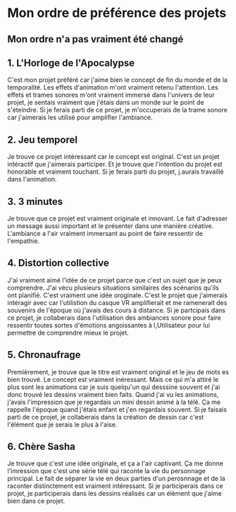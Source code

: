 # Mon ordre de préférence des projets
## Mon ordre n'a pas vraiment été changé
## 1. L'Horloge de l'Apocalypse
C'est mon projet préféré car j'aime bien le concept de fin du monde et de la temporalité. Les effets d'animation m'ont vraiment retenu l'attention.
 Les effets et trames sonores m'ont vraiment immersé dans l'univers de leur projet, je sentais vraiment que j'étais dans un monde sur le point de s'éteindre.
 Si je ferais parti de ce projet, je m'occuperais de la trame sonore car j'aimerais les utilisé pour amplifier l'ambiance.
 
## 2. Jeu temporel 
Je trouve ce projet intéressant car le concept est original. C'est un projet intéractif que j'aimerais participer. Et je trouve que l'intention du projet est honorable et vraiment touchant. Si je ferais parti du projet, j.aurais travaillé dans l'animation.

## 3. 3 minutes
Je trouve que ce projet est vraiment originale et innovant. Le fait d'adresser un message aussi important et le présenter dans une manière créative.
L'ambiance a l'air vraiment immersant au point de faire ressentir de l'empathie. 

## 4. Distortion collective
J'ai vraiment aimé l'idée de ce projet parce que c'est un sujet que je peux comprendre. J'ai vécu plusieurs situations similaires des scénarios qu'ils ont planifié. C'est vraiment une idée oroginale. C'est le projet que j'aimerais intéragir avec car l'utilistion du casque VR amplifierait et me ramenerait des souvenirs de l'époque où j'avais des cours à distance. Si je partcipais dans ce projet, je collaberais dans l'utilisation des ambiances sonore pour faire ressentir toutes sortes d'émotions angoissantes à l,Utilisateur pour lui permettre de comprendre mieux le projet.

## 5. Chronaufrage 
Premièrement, je trouve que le titre est vraiment original et le jeu de mots es bien trouvé. Le concept est vraiment inéressant. Mais ce qui m'a attiré le plus sont les animations car je suis quelqu'un qui desssine souvent et j'ai donc trouvé les dessins vraiment bien faits. Quand j'ai vu les animations, j'avais l'impression que je regardais un mini dessin animé à la télé. Ça me rappelle l'époque quand j'étais enfant et j'en regardais souvent. Si je faisais parti de ce projet, je collaberais dans la création de dessin car c'est l'élément que je serais le plus à l'aise.

## 6. Chère Sasha
Je trouve que c'est une idée originale, et ça a l'air captivant. Ça me donne l'imression que c'est une série télé qui raconte la vie du personnage principal. Le fait de séparer la vie en deux parties d'un perosnnage et de la raconter distinctement est vraiment intéressant. Si je participerais dans ce projet, je participerais dans les dessins réalisés car un élément que j'aime bien dans ce projet.
